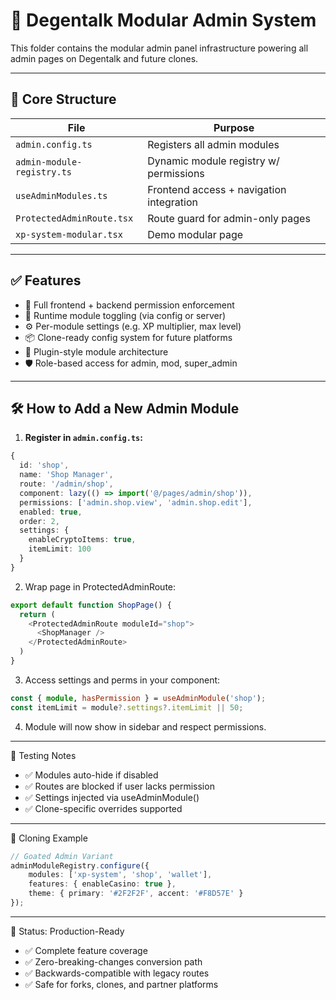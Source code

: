 # 🧠 Degentalk Modular Admin System

This folder contains the modular admin panel infrastructure powering all admin pages on Degentalk and future clones.

---

## 🔧 Core Structure

| File                       | Purpose                                  |
| -------------------------- | ---------------------------------------- |
| `admin.config.ts`          | Registers all admin modules              |
| `admin-module-registry.ts` | Dynamic module registry w/ permissions   |
| `useAdminModules.ts`       | Frontend access + navigation integration |
| `ProtectedAdminRoute.tsx`  | Route guard for admin-only pages         |
| `xp-system-modular.tsx`    | Demo modular page                        |

---

## ✅ Features

- 🔐 Full frontend + backend permission enforcement
- 🔄 Runtime module toggling (via config or server)
- ⚙️ Per-module settings (e.g. XP multiplier, max level)
- 📦 Clone-ready config system for future platforms
- 🧩 Plugin-style module architecture
- 🛡 Role-based access for admin, mod, super_admin

---

## 🛠 How to Add a New Admin Module

1. **Register in `admin.config.ts`:**

```ts
{
  id: 'shop',
  name: 'Shop Manager',
  route: '/admin/shop',
  component: lazy(() => import('@/pages/admin/shop')),
  permissions: ['admin.shop.view', 'admin.shop.edit'],
  enabled: true,
  order: 2,
  settings: {
    enableCryptoItems: true,
    itemLimit: 100
  }
}
```

2. Wrap page in ProtectedAdminRoute:

```ts
export default function ShopPage() {
  return (
    <ProtectedAdminRoute moduleId="shop">
      <ShopManager />
    </ProtectedAdminRoute>
  )
}
```

3. Access settings and perms in your component:

```ts
const { module, hasPermission } = useAdminModule('shop');
const itemLimit = module?.settings?.itemLimit || 50;
```

4. Module will now show in sidebar and respect permissions.

---

🧪 Testing Notes

- ✅ Modules auto-hide if disabled
- ✅ Routes are blocked if user lacks permission
- ✅ Settings injected via useAdminModule()
- ✅ Clone-specific overrides supported

---

🔁 Cloning Example

```ts
// Goated Admin Variant
adminModuleRegistry.configure({
	modules: ['xp-system', 'shop', 'wallet'],
	features: { enableCasino: true },
	theme: { primary: '#2F2F2F', accent: '#F8D57E' }
});
```

---

🚀 Status: Production-Ready

- ✅ Complete feature coverage
- ✅ Zero-breaking-changes conversion path
- ✅ Backwards-compatible with legacy routes
- ✅ Safe for forks, clones, and partner platforms
